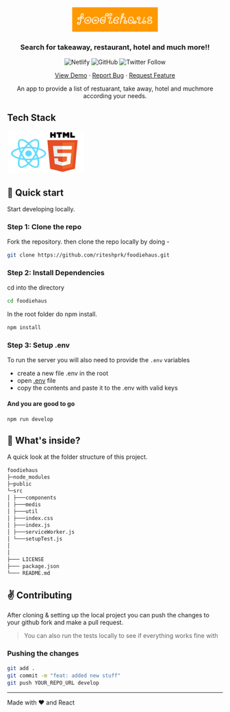<br />
<p align="center">
  <a href="https://compassionate-panini-6e0d2c.netlify.app/">
    <img src="./src/media/logo.PNG" alt="foodiehaus Logo" width="200" height="57">
  </a>

  <h3 align="center">Search for takeaway, restaurant, hotel and much more!!</h3>

  <p align="center">
    <img alt="Netlify" src="https://api.netlify.com/api/v1/badges/d7d0ab19-482b-4fe5-b120-57198ede1b2c/deploy-status">
    <img alt="GitHub" src="https://img.shields.io/github/license/riteshprk/foodiehaus?style=plastic">
    <img alt="Twitter Follow" src="https://img.shields.io/twitter/follow/reach2ritesh?style=social"/>
  </p>

  <p align="center">
    <a href="https://compassionate-panini-6e0d2c.netlify.app/">View Demo</a>
    ·
    <a href="https://github.com/riteshprk/foodiehaus/issues">Report Bug</a>
    ·
    <a href="https://github.com/riteshprk/foodiehaus/issues">Request Feature</a>
  </p>
</p>

<p align="center">An app to provide a list of restuarant, take away, hotel and muchmore according your needs.</p>

## Tech Stack

<img alt="React HTML5" src="./src/media/stack.PNG" width="180" height="100">

## :rocket: Quick start

Start developing locally.

### Step 1: Clone the repo

Fork the repository. then clone the repo locally by doing -

```sh
git clone https://github.com/riteshprk/foodiehaus.git
```

### Step 2: Install Dependencies

cd into the directory

```sh
cd foodiehaus
```

In the root folder do npm install.

```sh
npm install

```

### Step 3: Setup .env

To run the server you will also need to provide the `.env` variables

- create a new file .env in the root
- open [.env](./.env) file
- copy the contents and paste it to the .env with valid keys

#### And you are good to go

```sh
npm run develop
```

## :open_file_folder: What's inside?

A quick look at the folder structure of this project.

    foodiehaus
    ├─node_modules
    ├─public
    └─src
    │ ├───components
    │ ├───medis
    │ ├───util
    │ ├───index.css
    │ ├───index.js
    │ ├───serviceWorker.js
    │ └───setupTest.js
    │
    │
    ├─── LICENSE
    ├─── package.json
    └─── README.md

## :v: Contributing

After cloning & setting up the local project you can push the changes to your github fork and make a pull request.

> You can also run the tests locally to see if everything works fine with

### Pushing the changes

```bash
git add .
git commit -m "feat: added new stuff"
git push YOUR_REPO_URL develop
```

---

Made with :heart: and React

